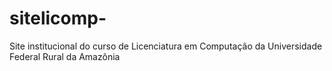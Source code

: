 # sitelicomp-
Site institucional do curso de Licenciatura em Computação da Universidade Federal Rural da Amazônia
